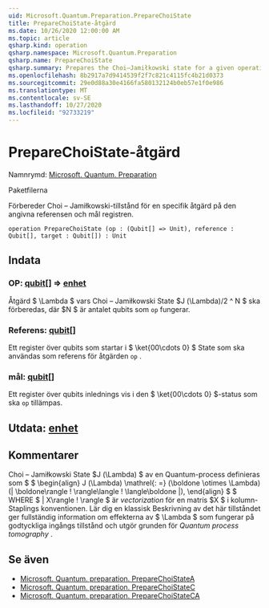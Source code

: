 ```yaml
---
uid: Microsoft.Quantum.Preparation.PrepareChoiState
title: PrepareChoiState-åtgärd
ms.date: 10/26/2020 12:00:00 AM
ms.topic: article
qsharp.kind: operation
qsharp.namespace: Microsoft.Quantum.Preparation
qsharp.name: PrepareChoiState
qsharp.summary: Prepares the Choi–Jamiłkowski state for a given operation onto given reference and target registers.
ms.openlocfilehash: 8b2917a7d9414539f2f7c821c4115fc4b21d0373
ms.sourcegitcommit: 29e0d88a30e4166fa580132124b0eb57e1f0e986
ms.translationtype: MT
ms.contentlocale: sv-SE
ms.lasthandoff: 10/27/2020
ms.locfileid: "92733219"
---
```

# <a name="preparechoistate-operation"></a>PrepareChoiState-åtgärd

Namnrymd: [Microsoft. Quantum. Preparation](xref:Microsoft.Quantum.Preparation)

Paketfilerna [](https://nuget.org/packages/)


Förbereder Choi – Jamiłkowski-tillstånd för en specifik åtgärd på den angivna referensen och mål registren.

```qsharp
operation PrepareChoiState (op : (Qubit[] => Unit), reference : Qubit[], target : Qubit[]) : Unit
```


## <a name="input"></a>Indata

### <a name="op--qubit--unit"></a>OP: [qubit](xref:microsoft.quantum.lang-ref.qubit)[] => [enhet](xref:microsoft.quantum.lang-ref.unit) 

Åtgärd $ \Lambda $ vars Choi – Jamiłkowski State $J (\Lambda)/2 ^ N $ ska förberedas, där $N $ är antalet qubits som `op` fungerar.


### <a name="reference--qubit"></a>Referens: [qubit](xref:microsoft.quantum.lang-ref.qubit)[]

Ett register över qubits som startar i $ \ket{00\cdots 0} $ State som ska användas som referens för åtgärden `op` .


### <a name="target--qubit"></a>mål: [qubit](xref:microsoft.quantum.lang-ref.qubit)[]

Ett register över qubits inlednings vis i den $ \ket{00\cdots 0} $-status som ska `op` tillämpas.



## <a name="output--unit"></a>Utdata: [enhet](xref:microsoft.quantum.lang-ref.unit)



## <a name="remarks"></a>Kommentarer

Choi – Jamiłkowski State $J (\Lambda) $ av en Quantum-process definieras som $ $ \begin{align} J (\Lambda) \mathrel{: =} (\boldone \otimes \Lambda) (| \boldone\rangle \! \rangle\langle \! \langle\boldone |), \end{align} $ $ WHERE $ | X\rangle \! \rangle $ är *vectorization* för en matris $X $ i kolumn-Staplings konventionen. Lär dig en klassisk Beskrivning av det här tillståndet ger fullständig information om effekterna av $ \Lambda $ som fungerar på godtyckliga ingångs tillstånd och utgör grunden för *Quantum process tomography* .

## <a name="see-also"></a>Se även

- [Microsoft. Quantum. preparation. PrepareChoiStateA](xref:Microsoft.Quantum.Preparation.PrepareChoiStateA)
- [Microsoft. Quantum. preparation. PrepareChoiStateC](xref:Microsoft.Quantum.Preparation.PrepareChoiStateC)
- [Microsoft. Quantum. preparation. PrepareChoiStateCA](xref:Microsoft.Quantum.Preparation.PrepareChoiStateCA)